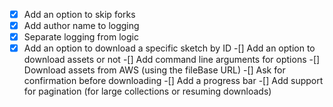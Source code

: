 -[x] Add an option to skip forks
-[x] Add author name to logging
-[x] Separate logging from logic
-[x] Add an option to download a specific sketch by ID
-[] Add an option to download assets or not
-[] Add command line arguments for options
-[] Download assets from AWS (using the fileBase URL)
-[] Ask for confirmation before downloading
-[] Add a progress bar
-[] Add support for pagination (for large collections or resuming downloads)